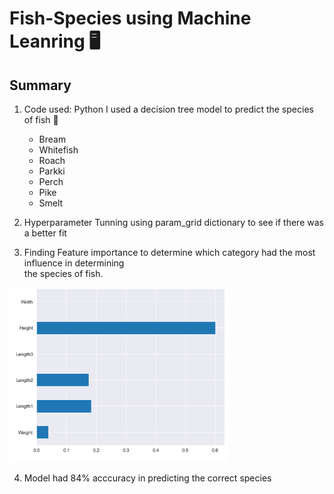 # Fish-Species using Machine Leanring 🖥️

## Summary
1. Code used: Python I used a decision tree model to predict the species of fish 🐡
   - Bream
   - Whitefish
   - Roach
   - Parkki
   - Perch
   - Pike
   - Smelt
3. Hyperparameter Tunning using param_grid dictionary to see if there was a better fit
4. Finding Feature importance to determine which category had the most influence in determining <br>
   the species of fish.
   
   <div id="header" align="center">
  <img src="https://github.com/aarmobley/fish-species/blob/main/Fish%20feature%20importance.png" width="350"/>
</div>
   
4. Model had 84% acccuracy in predicting the correct species
